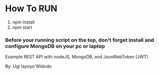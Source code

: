 <h1>How To RUN</h1>

1. npm install
2. npm start

<h3>Before your running script on the top, don't forget install and configure MongoDB on your pc or laptop</h3> 

<p>Example REST API with nodeJS, MongoDB, and JsonWebToken (JWT)</p>

<span>By: Ugi Ispoyo Widodo</span>